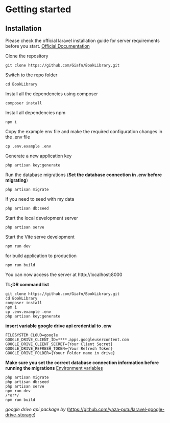 # Getting started

## Installation

Please check the official laravel installation guide for server requirements before you start. 
[Official Documentation](https://laravel.com/docs/9.x/installation)


Clone the repository

    git clone https://github.com/Giafn/BookLibrary.git

Switch to the repo folder

    cd BookLibrary

Install all the dependencies using composer

    composer install

Install all dependencies npm

    npm i

Copy the example env file and make the required configuration changes in the .env file

    cp .env.example .env

Generate a new application key

    php artisan key:generate

Run the database migrations (**Set the database connection in .env before migrating**)

    php artisan migrate

If you need to seed with my data

    php artisan db:seed

Start the local development server

    php artisan serve

Start the Vite serve development

    npm run dev

for build application to production

    npm run build

You can now access the server at http://localhost:8000

**TL;DR command list**

    git clone https://github.com/Giafn/BookLibrary.git
    cd BookLibrary
    composer install
    npm i
    cp .env.example .env
    php artisan key:generate

**insert variable google drive api credential to .env**

    FILESYSTEM_CLOUD=google
    GOOGLE_DRIVE_CLIENT_ID=****.apps.googleusercontent.com
    GOOGLE_DRIVE_CLIENT_SECRET={Your Client Secret}
    GOOGLE_DRIVE_REFRESH_TOKEN={Your Refresh Token}
    GOOGLE_DRIVE_FOLDER={Youur Folder name in drive}
    
**Make sure you set the correct database connection information before running the migrations** [Environment variables](#environment-variables)

    php artisan migrate
    php artisan db:seed
    php artisan serve
    npm run dev
    /*or*/
    npm run build

*google drive api package by* (https://github.com/yaza-putu/laravel-google-drive-storage)

